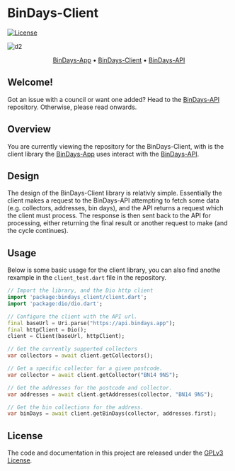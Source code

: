 # BinDays-Client

[![License](https://img.shields.io/badge/License-GPLv3-blue.svg)](LICENSE)

![d2](https://github.com/user-attachments/assets/c9dccc4d-eec1-4de5-b0e7-3e6767d66409)

<p align="center">
  <a href="https://github.com/BadgerHobbs/BinDays-App">BinDays-App</a> •
  <a href="https://github.com/BadgerHobbs/BinDays-Client">BinDays-Client</a> •
  <a href="https://github.com/BadgerHobbs/BinDays-API">BinDays-API</a>
</p>

## Welcome!

Got an issue with a council or want one added? Head to the [BinDays-API](https://github.com/BadgerHobbs/BinDays-API) repository. Otherwise, please read onwards.

## Overview

You are currently viewing the repository for the BinDays-Client, with is the client library the [BinDays-App](https://github.com/BadgerHobbs/BinDays-App) uses interact with the [BinDays-API](https://github.com/BadgerHobbs/BinDays-API).

## Design

The design of the BinDays-Client library is relativly simple. Essentially the client makes a request to the BinDays-API attempting to fetch some data (e.g. collectors, addresses, bin days), and the API returns a request which the client must process. The response is then sent back to the API for processing, either returning the final result or another request to make (and the cycle continues).

## Usage

Below is some basic usage for the client library, you can also find anothe rexample in the `client_test.dart` file in the repository.

```dart
// Import the library, and the Dio http client
import 'package:bindays_client/client.dart';
import 'package:dio/dio.dart';

// Configure the client with the API url.
final baseUrl = Uri.parse("https://api.bindays.app");
final httpClient = Dio();
client = Client(baseUrl, httpClient);

// Get the currently supported collectors
var collectors = await client.getCollectors();

// Get a specific collector for a given postcode.
var collector = await client.getCollector("BN14 9NS");

// Get the addresses for the postcode and collector.
var addresses = await client.getAddresses(collector, "BN14 9NS");

// Get the bin collections for the address.
var binDays = await client.getBinDays(collector, addresses.first);
```

## License

The code and documentation in this project are released under the [GPLv3 License](LICENSE).
